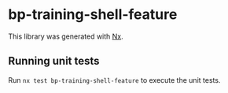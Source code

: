 # bp-training-shell-feature

This library was generated with [Nx](https://nx.dev).

## Running unit tests

Run `nx test bp-training-shell-feature` to execute the unit tests.
